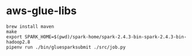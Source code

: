 # aws-glue-libs

```terminal
brew install maven
make
export SPARK_HOME=$(pwd)/spark-home/spark-2.4.3-bin-spark-2.4.3-bin-hadoop2.8
pipenv run ./bin/gluesparksubmit ./src/job.py
```
